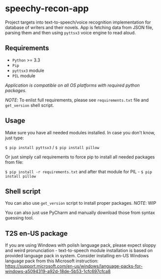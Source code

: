# speechy-recon-app
Project targets into text-to-speech/voice recognition implementation for database of writers and their novels.
App is fetching data from JSON file, parsing them and then using `pyttsx3` voice engine to read aloud. 

## Requirements
* `Python` >= 3.3
* `Pip`
* `pyttsx3` module
* `PIL` module

*Application is compatible on all OS platforms with required python packages.*

*NOTE*: To enlist full requirements, please see `requirements.txt` file and `get_version` shell script.

## Usage
Make sure you have all needed modules installed. In case you don't know, just type:


`$ pip install pyttsx3` / `$ pip install pillow` 

Or just simply call requirements to force pip to install all needed packages from file:

`$ pip install -r requirements.txt` and after that module for PIL - `$ pip install pillow`

## Shell script
You can also use `get_version` script to install proper packages. 
*NOTE*: WIP

You can also just use PyCharm and manually download those from syntax guessing tool.

## T2S en-US package
If you are using Windows with polish language pack, please expect sloppy and weird pronunciation - text-to-speech module installation is based on provided language pack in system. Consider installing en-US Windows language pack from this Microsoft instruction: 
https://support.microsoft.com/en-us/windows/language-packs-for-windows-a5094319-a92d-18de-5b53-1cfc697cfca8
